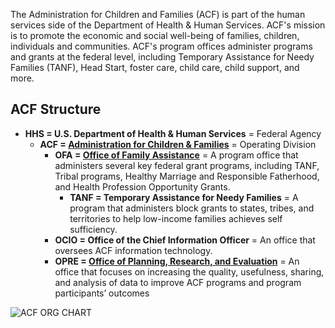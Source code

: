 The Administration for Children and Families (ACF) is part of the human services side of the Department of Health & Human Services.  ACF's mission is to promote the economic and social well-being of families, children, individuals and communities. ACF's program offices administer programs and grants at the federal level, including Temporary Assistance for Needy Families (TANF), Head Start, foster care, child care, child support, and more.


## ACF Structure

* **HHS = U.S. Department of Health & Human Services** = Federal Agency
  * **ACF = [Administration for Children & Families](https://www.acf.hhs.gov/)** = Operating Division
    * **OFA = [Office of Family Assistance](https://www.acf.hhs.gov/ofa)** = A program office that administers several key federal grant programs, including TANF, Tribal programs, Healthy Marriage and Responsible Fatherhood, and Health Profession Opportunity Grants.
      * **TANF = Temporary Assistance for Needy Families** = A program that administers block grants to states, tribes, and territories to help low-income families achieves self sufficiency.
    * **OCIO = Office of the Chief Information Officer** = An office that oversees ACF information technology.
    * **OPRE = [Office of Planning, Research, and Evaluation](https://www.acf.hhs.gov/opre)** = An office that focuses on increasing the quality, usefulness, sharing, and analysis of data to improve ACF programs and program participants’ outcomes


![ACF ORG CHART](https://i.imgur.com/xm5RdZP.png)